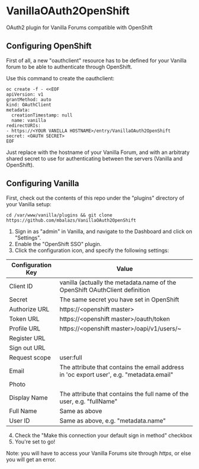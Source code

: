 # VanillaOAuth2OpenShift
OAuth2 plugin for Vanilla Forums compatible with OpenShift

## Configuring OpenShift

First of all, a new "oauthclient" resource has to be defined for your Vanilla forum
to be able to authenticate through OpenShift.

Use this command to create the oauthclient:
````
oc create -f - <<EOF
apiVersion: v1
grantMethod: auto
kind: OAuthClient
metadata:
  creationTimestamp: null
  name: vanilla
redirectURIs:
- https://<YOUR VANILLA HOSTNAME>/entry/VanillaOAuth2OpenShift
secret: <OAUTH SECRET>
EOF
````

Just replace <YOUR VANILLA HOSTNAME> with the hostname of your Vanilla Forum, and <OAUTH SECRET> with an
arbitraty shared secret to use for authenticating between the servers (Vanilla and OpenShift).

## Configuring Vanilla

First, check out the contents of this repo under the "plugins" directory of your Vanilla setup:

````
cd /var/www/vanilla/plugins && git clone https://github.com/mbalazs/VanillaOAuth2OpenShift
````

1. Sign in as "admin" in Vanilla, and navigate to the Dashboard and click on "Settings".
2. Enable the "OpenShift SSO" plugin.
3. Click the configuration icon, and specify the following settings:

| Configuration Key | Value                                                                       |
| ----------------- | --------------------------------------------------------------------------- |
| Client ID         | vanilla (actually the metadata.name of the OpenShift OAuthClient definition |
| Secret            | The same secret you have set in OpenShift                                   |
| Authorize URL     | https://\<openshift master\>                                                  |
| Token URL         | https://\<openshift master\>/oauth/token                                      |
| Profile URL       | https://\<openshift master\>/oapi/v1/users/~                                  |
| Register URL      |                                                                             |
| Sign out URL      |                                                                             |
| Request scope     | user:full                                                                   |
| Email             | The attribute that contains the email address in 'oc export user', e.g. "metadata.email" |
| Photo             |                                                                             |
| Display Name      | The attribute that contains the full name of the user, e.g. "fullName"      |
| Full Name         | Same as above                                                               |
| User ID           | Same as above, e.g. "metadata.name"                                         |

4. Check the "Make this connection your default sign in method" checkbox
5. You're set to go!

Note: you will have to access your Vanilla Forums site through *https*, or else you will get an error.
